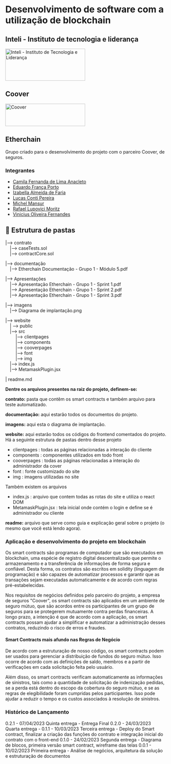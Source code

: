 # Desenvolvimento de software com a utilização de blockchain

## Inteli - Instituto de tecnologia e liderança
<a href= "https://www.inteli.edu.br/"><img src="https://www.inteli.edu.br/wp-content/uploads/2021/08/20172028/marca_1-2.png" alt="Inteli - Instituto de Tecnologia e Liderança" width="250px" height="100px"></a>

## Coover 
<a href= "https://coover.me/"><img src="https://theme.zdassets.com/theme_assets/10391010/252b3a482d39b630006805aa33f3768c9631e75a.png" alt="Coover" width="250px" height="70px" ></a>

## Etherchain
Grupo criado para o desenvolvimento do projeto com o parceiro Coover, de seguros.

<!-- #### adicionar a imagem do grupo -->

### Integrantes 

- [Camila Fernanda de Lima Anacleto](https://www.linkedin.com/in/camilaanacleto/)
- [Eduardo França Porto](https://www.linkedin.com/in/eduardo-franca-porto/)
- [Izabella Almeida de Faria](https://www.linkedin.com/in/izabellaalmeida/)
- [Lucas Conti Pereira](https://www.linkedin.com/in/lucas-conti-pereira-3410b1233/)
- [Michel Mansur](https://www.linkedin.com/in/michel-mansur-26006a219/)
- [Rafael Lupovici Moritz](https://www.linkedin.com/in/rafael-moritz/)
- [Vinicius Oliveira Fernandes](https://www.linkedin.com/in/vinicius-oliveira-fernandes-627b68168/)


## 📁 Estrutura de pastas
|--> contrato<br>
  &emsp;|--> caseTests.sol<br>
  &emsp;|--> contractCore.sol<br>

|--> documentação<br>
  &emsp;|--> Etherchain Documentação - Grupo 1 - Módulo 5.pdf<br>

|--> Apresentações<br>
  &emsp;|--> Apresentação Etherchain - Grupo 1 - Sprint 1.pdf<br>
  &emsp;|--> Apresentação Etherchain - Grupo 1 - Sprint 2.pdf<br>
  &emsp;|--> Apresentação Etherchain - Grupo 1 - Sprint 3.pdf<br>
  
|--> imagens<br>
  &emsp;|--> Diagrama de implantação.png<br>
  
|--> website <br>
  &emsp;| --> public <br>
  &emsp;|--> src<br>
    &emsp; &emsp;|--> clientpages<br>
    &emsp; &emsp;|--> components<br>
    &emsp; &emsp;|--> cooverpages<br>
    &emsp; &emsp;|--> font<br>
    &emsp; &emsp;|--> img<br>
  &emsp;|--> index.js<br>
  &emsp;|--> MetamaskPlugin.jsx<br>


| readme.md<br>


<b>Dentre os arquivos presentes na raiz do projeto, definem-se:</b>

<b>contrato:</b> pasta que contêm os smart contracts e também arquivo para teste automatizado.

<b>documentação:</b> aqui estarão todos os documentos do projeto.

<b>imagens:</b> aqui esta o diagrama de implantação.

<b>website:</b> aqui estarão todos os códigos do frontend comentados do projeto. 
Há a seguinte estrutura de pastas dentro desse projeto 

   - clientpages : todas as páginas relacionadas a interação do cliente  
   - components : componentes utilizados em todo front
   - cooverpages : todas as páginas relacionadas a interação do administrador da cover
   - font : fonte customizado do site
   - img : imagens utilizadas no site 

Também existem os arquivos 
   - index.js : arquivo que contem todas as rotas do site e utiliza o react DOM
   - MetamaskPlugin.jsx : tela inicial onde contém o login e define se é administrador ou
 cliente

<b>readme:</b> arquivo que serve como guia e explicação geral sobre o projeto (o mesmo que você está lendo agora).

### Aplicação e desenvolvimento do projeto em blockchain

Os smart contracts são programas de computador que são executados em blockchain, uma espécie de registro digital descentralizado que permite o armazenamento e a transferência de informações de forma segura e confiável. Desta forma, os contratos são escritos em solidity (linguagem de programação) e são capazes de automatizar processos e garantir que as transações sejam executadas automaticamente e de acordo com regras pré-estabelecidas.

Nos requisitos de negócios definidos pelo parceiro do projeto, a empresa de seguros "Coover", os smart contracts são aplicados em um ambiente de seguro mútuo, que são acordos entre os participantes de um grupo de seguros para se protegerem mutuamente contra perdas financeiras. A longo prazo, a intenção é que de acordo com a aplicação, os smart contracts possam ajudar a simplificar e automatizar a administração desses contratos, reduzindo o risco de erros e fraudes.

#### Smart Contracts mais afundo nas Regras de Negócio

De acordo com a estruturação de nosso código, os smart contracts podem ser usados para gerenciar a distribuição de fundos do seguro mútuo. Isso ocorre de acordo com as definições de saldo, membros e a partir de verificações em cada solicitação feita pelo usuário.

Além disso, os smart contracts verificam automaticamente as informações de sinistros, tais como a quantidade de solicitação de indenização pedidas, se a perda está dentro do escopo da cobertura do seguro mútuo, e se as regras de elegibilidade foram cumpridas pelos participantes. Isso pode ajudar a reduzir o tempo e os custos associados à resolução de sinistros.

### Histórico de Lançamento 
0.2.1 - 07/04/2023
  Quinta entrega - Entrega Final
0.2.0 - 24/03/2023
  Quarta entrega -
0.1.1 - 10/03/2023
    Terceira entrega - Deploy do Smart contract, finalizar a criação das funções do contrato e integração inicial do contrato com o front-end
0.1.0 - 24/02/2023
  Segunda entrega - Diagrama de blocos, primeira versão smart contract, wireframe das telas
0.0.1 - 10/02/2023
  Primeira entrega - Análise de negócios, arquitetura da solução e estruturação de documentos
